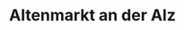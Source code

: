 ---
title: Altenmarkt an der Alz
url: /altenmarkt-an-der-alz/
latitude: 48.001
longitude: 12.537
---